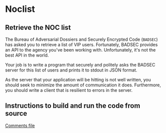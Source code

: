 # Noclist

## Retrieve the NOC list

The Bureau of Adversarial Dossiers and Securely Encrypted Code (`BADSEC`)
has asked you to retrieve a list of VIP users. Fortunately, BADSEC provides an API to the agency you've been working with. Unfortunately, it's not the best API in the world.

Your job is to write a program that securely and politely asks the BADSEC
server for this list of users and prints it to stdout in JSON format.

As the server that your application will be hitting is not well written, you
should seek to minimize the amount of communication it does. Furthermore, you
should write a client that is resilient to errors in the server.

## Instructions to build and run the code from source

[Comments file](./COMMENTS)
